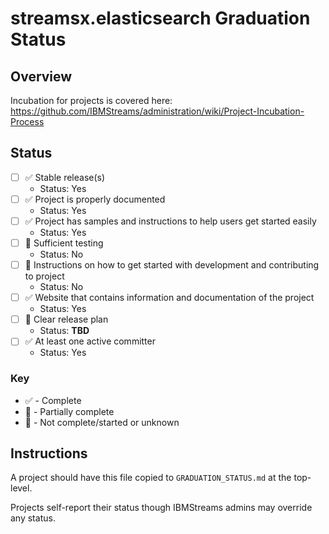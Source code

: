 # streamsx.elasticsearch Graduation Status


## Overview
Incubation for projects is covered here: https://github.com/IBMStreams/administration/wiki/Project-Incubation-Process

## Status

- [ ] :white_check_mark: Stable release(s)
  * Status: Yes
- [ ] :white_check_mark: Project is properly documented
  * Status: Yes
- [ ] :white_check_mark: Project has samples and instructions to help users get started easily
  * Status: Yes
- [ ] :large_orange_diamond: Sufficient testing
  * Status: No
- [ ] :large_orange_diamond: Instructions on how to get started with development and contributing to project
  * Status: No
- [ ] :white_check_mark: Website that contains information and documentation of the project
  * Status: Yes
- [ ] :red_circle: Clear release plan
  * Status: **TBD**
- [ ] :white_check_mark: At least one active committer
  * Status: Yes

### Key
* :white_check_mark: - Complete
* :large_orange_diamond: - Partially complete
* :red_circle: - Not complete/started or unknown

## Instructions
A project should have this file copied to `GRADUATION_STATUS.md` at the top-level.

Projects self-report their status though IBMStreams admins may override any status.
